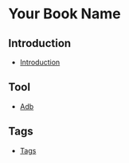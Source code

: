 # Your Book Name

## Introduction
* [Introduction](README.md)


## Tool
  - [Adb](md/1-Tool/1-adb/Readme.md)

## Tags
* [Tags](tags.md)
